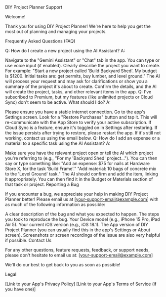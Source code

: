 DIY Project Planner Support

Welcome!

Thank you for using DIY Project Planner! We're here to help you get the most out of planning and managing your projects.

Frequently Asked Questions (FAQ)

Q: How do I create a new project using the AI Assistant?
A:

Navigate to the "Gemini Assistant" or "Chat" tab in the app.
You can type or use voice input (if enabled).
Clearly describe the project you want to create. For example: "Start a new project called 'Build Backyard Shed'. My budget is $1200. Initial tasks are: get permits, buy lumber, and level ground."
The AI will process your request and may ask for clarifications or show you a summary of the project it's about to create.
Confirm the details, and the AI will create the project, tasks, and other relevant items in the app.
Q: I've subscribed to Premium, but my features (like unlimited projects or Cloud Sync) don't seem to be active. What should I do?
A:

Please ensure you have a stable internet connection.
Go to the app's Settings screen.
Look for a "Restore Purchases" button and tap it. This will re-communicate with the App Store to verify your active subscription.
If Cloud Sync is a feature, ensure it's toggled on in Settings after restoring.
If the issue persists after trying to restore, please restart the app. If it's still not working, contact us using the email below.
Q: How do I add an expense or a material to a specific task using the AI Assistant?
A:

Make sure you have the relevant project open or tell the AI which project you're referring to (e.g., "For my 'Backyard Shed' project...").
You can then say or type something like:
"Add an expense: $75 for nails at Hardware Store X, for the task 'Build Frame'."
"Add material: 10 bags of concrete mix to the 'Level Ground' task."
The AI should confirm and add the item, linking it appropriately. You can then find it in the Budget or Materials section of that task or project.
Reporting a Bug

If you encounter a bug, we appreciate your help in making DIY Project Planner better! Please email us at [your-support-email@example.com] with as much of the following information as possible:

A clear description of the bug and what you expected to happen.
The steps you took to reproduce the bug.
Your Device model (e.g., iPhone 15 Pro, iPad Air 5).
Your current iOS version (e.g., iOS 18.1).
The App version of DIY Project Planner (you can usually find this in the app's Settings or About screen).
Screenshots or screen recordings of the issue are also very helpful if possible.
Contact Us

For any other questions, feature requests, feedback, or support needs, please don't hesitate to email us at:
[your-support-email@example.com]

We'll do our best to get back to you as soon as possible!

Legal

[Link to your App's Privacy Policy]
[Link to your App's Terms of Service (if you have one)]
